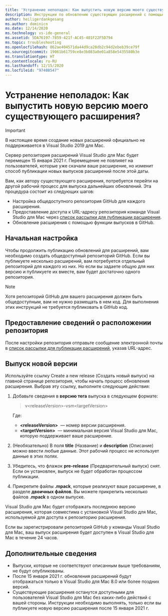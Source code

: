 ```yaml
---
title: 'Устранение неполадок: Как выпустить новую версию моего существующего расширения?'
description: Инструкции по обновлению существующих расширений с помощью рабочего процесса публикации.
author: heiligerdankgesang
ms.author: dominicn
ms.date: 12/14/2020
ms.technology: vs-ide-general
ms.assetid: 5DA76197-7859-421f-AC45-401F22F5D794
ms.topic: troubleshooting
ms.openlocfilehash: 862ae404571da44d9ca28db2c94d2ebeb39ce79f
ms.sourcegitcommit: 19061b61759ce8e3b083a0e01a858e5435580b3e
ms.translationtype: HT
ms.contentlocale: ru-RU
ms.lasthandoff: 12/15/2020
ms.locfileid: "97488547"
---
```

# <a name="troubleshooting-how-do-i-release-a-new-version-of-my-existing-extension"></a>Устранение неполадок: Как выпустить новую версию моего существующего расширения?

> [!IMPORTANT]
> В настоящее время создание новых расширений официально не поддерживается в Visual Studio 2019 для Mac.

Сервер репозитория расширений Visual Studio для Mac будет перемещен 15 января 2021 г. Перемещение не повлияет на пользователей, которые уже скачали ваше расширение, но изменит способ публикации новых выпусков расширений после этой даты.

Вам, как автору существующего расширения, потребуется перейти на другой рабочий процесс для выпуска дальнейших обновлений. Эта процедура состоит из следующих шагов:
- Настройка общедоступного репозитория GitHub для каждого расширения.
- Предоставление доступа к URL-адресу репозитория команде Visual Studio для Mac через [список рассылки для публикации расширения](mailto:vsmextpub@microsoft.com).
- Обновление расширения с помощью функции выпусков в GitHub.


## <a name="initial-setup"></a>Начальная настройка 

Чтобы продолжить публикацию обновлений для расширений, вам необходимо создать общедоступный репозиторий GitHub. Если вы публикуете несколько расширений, вам потребуется отдельный репозиторий для каждого из них. Но если вы задаете общую для них версию и публикуете их вместе, вам будет достаточно одного репозитория.

> [!NOTE]
> Хотя репозиторий GitHub для вашего расширения должен быть общедоступным, вам не нужно размещать в нем код. Для выполнения этих инструкций не требуется публиковать в GitHub код.


## <a name="share-the-location-of-your-repository"></a>Предоставление сведений о расположении репозитория

После настройки репозитория отправьте сообщение электронной почты в [список рассылки для публикации расширений](mailto:vsmextpub@microsoft.com), указав URL-адрес.


## <a name="release-a-new-version"></a>Выпуск новой версии

Используйте ссылку Create a new release (Создать новый выпуск) на главной странице репозитория, чтобы начать процесс обновления расширения. Выбрав эту ссылку, выполните следующие действия:

1. Добавьте сведения в **версию тега** выпуска в следующем формате:

    > v\<releaseVersion>\-vsm\<targetVersion>

    Где:
     - **&lt;releaseVersion&gt;**  — номер версии расширения.
     - **&lt;targetVersion&gt;**  — минимальная версия Visual Studio для Mac, которую поддерживает ваше расширение.

2. (Необязательно) В поля **title** (Название) и **description** (Описание) можно ввести любые данные. Этот рабочий процесс не использует данные в этих полях.

3. Убедитесь, что флажок **pre-release** (Предварительный выпуск) снят. Если он установлен, выпуск не будет обработан процессом публикации.

4. Прикрепите файлы **.mpack**, которые реализуют ваше расширение, в разделе **двоичных файлов**. Вы можете прикрепить несколько файлов **.mpack** в одном выпуске.

Visual Studio для Mac будет отображать последнюю версию расширения, которая совместима с установкой Visual Studio для Mac, используемой для доступа к репозиторию расширения.

Если вы зарегистрировали репозиторий GitHub у команды Visual Studio для Mac, ваш выпуск расширения будет доступен в Visual Studio для Mac в течение 24 часов.

## <a name="additional-information"></a>Дополнительные сведения

- Выпуски, которые не соответствуют описанным выше требованиям, не будут опубликованы. 
- После 15 января 2021 г. обновления расширений будут отображаться только в Visual Studio для Mac 8.0 или более поздних версий.
- Существующие расширения останутся доступными для пользователей Visual Studio для Mac без каких-либо действий с вашей стороны. Инструкции необходимо выполнять, только если вы публикуете новую версию расширения после 15 января 2021 г.
